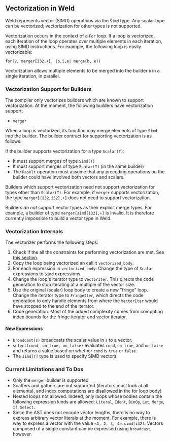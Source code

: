 ## Vectorization in Weld

Weld represents vector (SIMD) operations via the `Simd` type. Any scalar type can be
vectorized; vectorization for other types is not supported.

Vectorization occurs in the context of a `For` loop. If a loop is vectorized, each iteration of the
loop operates over multiple elements in each iteration, using SIMD instructions. For example, the
following loop is easily vectorizable:

```
for(v, merger[i32,+], |b,i,e| merge(b, e))
```

Vectorization allows multiple elements to be merged into the builder `b` in a single iteration, in
parallel.

### Vectorization Support for Builders

The compiler only vectorizes builders which are known to support vectorization. At the moment, the
following builders have vectorization support:

* `merger`

When a loop is vectorized, its function may merge elements of type `Simd` into the builder.
The builder contract for supporting vectorization is as follows:

If the builder supports vectorization for a type `Scalar(T)`:

* It must support merges of type `Simd(T)`
* It must support merges of type `Scalar(T)` (in the same builder)
* The `Result` operation must assume that any preceding operations on the builder could have
  involved both vectors and scalars.

Builders which support vectorization need not support vectorization for types other than
`Scalar(T)`. For example, if `merger` supports vectorization, the type `merger[{i32,i32},+]` does
not need to support vectorization.

Builders *do not* support vector types as their explicit merge types. For example, a builder of type
`merger[simd[i32],+]` is invalid. It is therefore currently impossible to build a vector type in Weld.

### Vectorization Internals 

The vectorizer performs the following steps:

1. Check if the all the constraints for performing vectorization are met. See [this section](#current-limitations-and-to-dos).
2. Copy the loop being vectorized an call it `vectorized_body`.
3. For each expression in `vectorized_body`: Change the type of `Scalar` expressions to `Simd`
   expressions.
4. Change the loop's iterator type to `VectorIter`. This directs the code generation to stop
   iterating at a multiple of the vector size.
5. Use the original (scalar) loop body to create a new "fringe" loop. Change the iterator type to
   `FringeIter`, which directs the code generation to only handle elements from where the
   `VectorIter` would have stopped to the end of the iterator.
6. Code generation. Most of the added complexity comes from computing index bounds for the fringe
   iterator and vector iterator.

#### New Expressions

* `broadcast(s)` broadcasts the scalar value in `s` to a vector.
* `select(cond, on_true, on_false)` evaluates `cond`, `on_true`, and `on_false` and returns a value
  based on whether `cond` is `true` or `false`.
* The `simd[T]` type is used to specify SIMD vectors.

### Current Limitations and To Dos

* Only the `merger` builder is supported
* Scatters and gathers are not supported (iterators must look at all elements), and index
  computations are disallowed in the for loop body)
* Nested loops not allowed. Indeed, only loops whose bodies contain the following expression kinds
  are allowed: `Literal`, `Ident`, `BinOp`, `Let`, `Merge`, `If`, `Select`.
* Since the AST does not encode vector lengths, there is no way to express arbitrary vector literals
  at the moment. For example, there is way to express a vector with the value `<1, 2, 3, 4>:simd[i32]`.
  Vectors composed of a single constant can be expressed using `broadcast`, however.
